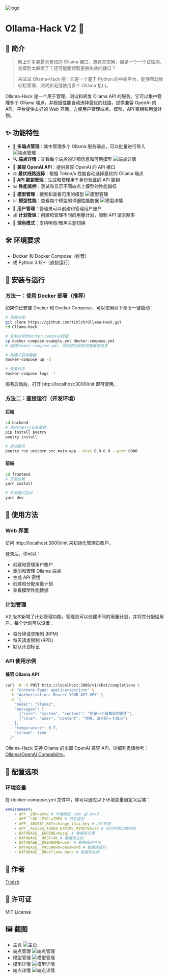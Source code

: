 ![logo](./assets/favicon.svg)

# Ollama-Hack V2 🚀

## 📖 简介

> 网上许多暴露无鉴权的 Ollama 接口，想薅来使用，但是一个一个试性能、查模型太麻烦了？还可能要频繁更换失效的接口？
>
> 来试试 Ollama-Hack 吧！它是一个基于 Python 的中转平台，能够帮助你轻松管理、测试和无缝使用多个 Ollama 接口。

Ollama-Hack 是一个用于管理、测试和转发 Ollama API 的服务。它可以集中管理多个 Ollama 端点，并根据性能自动选择最优的线路，提供兼容 OpenAI 的 API。平台提供友好的 Web 界面，方便用户管理端点、模型、API 密钥和用量计划。

## ✨ 功能特性

-   🔄 **多端点管理**：集中管理多个 Ollama 服务端点，可以批量进行导入
    ![端点管理](./assets/endpoints.png)
-   🔍 **端点详情**：查看每个端点的详细信息和可用模型
    ![端点详情](./assets/endpoint_details.png)
-   🧩 **兼容 OpenAI API**：提供兼容 OpenAI 的 API 接口
-   ⚖️ **最优线路选择**：根据 Token/s 性能自动选择最优的 Ollama 端点
-   🔑 **API 密钥管理**：生成和管理用于身份验证的 API 密钥
-   📊 **性能监控**：测试和显示不同端点上模型的性能指标
-   📝 **模型管理**：搜索和查看可用的模型
    ![模型管理](./assets/models.png)
-   📈 **模型性能**：查看每个模型的详细性能数据
    ![模型详情](./assets/model_details.png)
-   🔐 **用户管理**：管理员可以创建和管理用户账户
-   💰 **计划管理**：创建和管理不同的用量计划，限制 API 请求频率
-   🌙 **深色模式**：支持明亮/暗黑主题切换

## 🛠️ 环境要求

-   Docker 和 Docker Compose（推荐）
-   或 Python 3.12+（直接运行）

## 🚀 安装与运行

### 方法一：使用 Docker 部署（推荐）

如果你已安装 Docker 和 Docker Compose，可以使用以下命令一键启动：

```bash
# 克隆仓库
git clone https://github.com/timlzh/Ollama-Hack.git
cd Ollama-Hack

# 复制并修改docker-compose配置
cp docker-compose.example.yml docker-compose.yml
# 编辑docker-compose.yml，修改密码和密钥等敏感信息

# 构建并启动容器
docker-compose up -d

# 查看日志
docker-compose logs -f
```

服务启动后，打开 http://localhost:3000/init 即可使用。

### 方法二：直接运行（开发环境）

#### 后端

```bash
cd backend
# 使用Poetry安装依赖
pip install poetry
poetry install

# 启动服务
poetry run uvicorn src.main:app --host 0.0.0.0 --port 8000
```

#### 前端

```bash
cd frontend
# 安装依赖
yarn install

# 开发模式启动
yarn dev
```

## 📝 使用方法

### Web 界面

访问 http://localhost:3000/init 来初始化管理员账户。

登录后，你可以：

-   创建和管理用户账户
-   添加和管理 Ollama 端点
-   生成 API 密钥
-   创建和分配用量计划
-   查看模型性能数据

### 计划管理

V2 版本新增了计划管理功能，管理员可以创建不同的用量计划，并将其分配给用户。每个计划可以设置：

-   每分钟请求限制 (RPM)
-   每天请求限制 (RPD)
-   默认计划标记

### API 使用示例

#### 兼容 Ollama API

```bash
curl -N -X POST http://localhost:3000/v1/chat/completions \
  -H "Content-Type: application/json" \
  -H "Authorization: Bearer YOUR_API_KEY" \
  -d '{
    "model": "llama3",
    "messages": [
      {"role": "system", "content": "你是一个有帮助的助手"},
      {"role": "user", "content": "你好，请介绍一下自己"}
    ],
    "temperature": 0.7,
    "stream": true
  }'
```

Ollama-Hack 支持 Ollama 的全部 OpenAI 兼容 API，详细列表请参考：[Ollama/OpenAI Compability](https://github.com/ollama/ollama/blob/main/docs/openai.md)。

## 🔧 配置选项

### 环境变量

在 docker-compose.yml 文件中，你可以通过以下环境变量自定义后端：

```yaml
environment:
    - APP__ENV=prod # 环境类型：dev 或 prod
    - APP__LOG_LEVEL=INFO # 日志级别
    - APP__SECRET_KEY=change_this_key # JWT密钥
    - APP__ACCESS_TOKEN_EXPIRE_MINUTES=30 # 访问令牌过期时间
    - DATABASE__ENGINE=mysql # 数据库引擎
    - DATABASE__HOST=db # 数据库主机
    - DATABASE__USERNAME=user # 数据库用户名
    - DATABASE__PASSWORD=password # 数据库密码
    - DATABASE__DB=ollama_hack # 数据库名称
```

## 👤 作者

[Timlzh](https://github.com/timlzh)

## 📜 许可证

MIT License

## 🖼️ 截图

-   主页
    ![主页](./assets/index.png)
-   端点管理
    ![端点管理](./assets/endpoints.png)
-   模型管理
    ![模型管理](./assets/models.png)
-   模型详情
    ![模型详情](./assets/model_details.png)
-   端点详情
    ![端点详情](./assets/endpoint_details.png)
